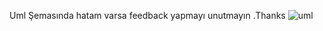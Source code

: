 Uml Şemasında hatam varsa feedback yapmayı unutmayın .Thanks
![uml](https://user-images.githubusercontent.com/77481299/121010129-b11a0f00-c79d-11eb-80a6-79c3803512de.png)
